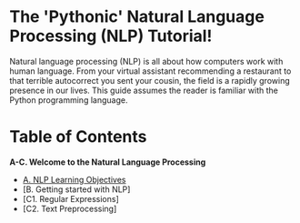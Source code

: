 # The 'Pythonic' Natural Language Processing (NLP) Tutorial!
Natural language processing (NLP) is all about how computers work with human language. From your virtual assistant recommending a restaurant to that terrible autocorrect you sent your cousin, the field is a rapidly growing presence in our lives. This guide assumes the reader is familiar with the Python programming language.

# Table of Contents
**A-C. Welcome to the Natural Language Processing**
- [A. NLP Learning Objectives](https://github.com/the-machine-preacher/Pythonic-NLP-Tutorial/blob/main/A.%20NLP%20Learning%20Objectives.ipynb)
- [B. Getting started with NLP]
- [C1. Regular Expressions]
- [C2. Text Preprocessing]

